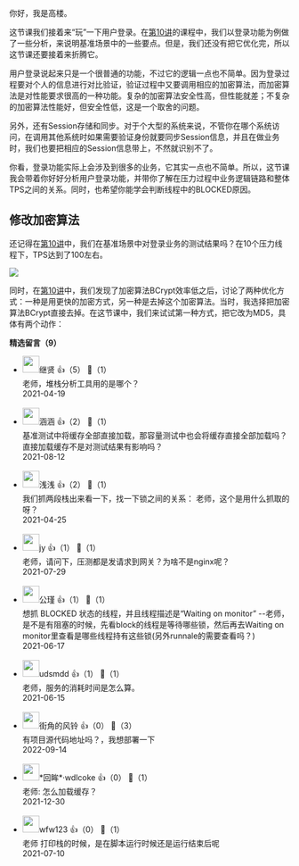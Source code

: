 你好，我是高楼。

这节课我们接着来“玩”一下用户登录。在[第10讲](https://time.geekbang.org/column/article/362010)的课程中，我们以登录功能为例做了一些分析，来说明基准场景中的一些要点。但是，我们还没有把它优化完，所以这节课还要接着来折腾它。

用户登录说起来只是一个很普通的功能，不过它的逻辑一点也不简单。因为登录过程要对个人的信息进行对比验证，验证过程中又要调用相应的加密算法，而加密算法是对性能要求很高的一种功能。复杂的加密算法安全性高，但性能就差；不复杂的加密算法性能好，但安全性低，这是一个取舍的问题。

另外，还有Session存储和同步。对于个大型的系统来说，不管你在哪个系统访问，在调用其他系统时如果需要验证身份就要同步Session信息，并且在做业务时，我们也要把相应的Session信息带上，不然就识别不了。

你看，登录功能实际上会涉及到很多的业务，它其实一点也不简单。所以，这节课我会带着你好好分析用户登录功能，并带你了解在压力过程中业务逻辑链路和整体TPS之间的关系。同时，也希望你能学会判断线程中的BLOCKED原因。

## 修改加密算法

还记得在[第10讲](https://time.geekbang.org/column/article/362010)中，我们在基准场景中对登录业务的测试结果吗？在10个压力线程下，TPS达到了100左右。

![](https://static001.geekbang.org/resource/image/e4/28/e487d4cc5eb67d58b6afc9e11eba7b28.png?wh=1208%2A255)

同时，在[第10](https://time.geekbang.org/column/article/362010)[讲](https://time.geekbang.org/column/article/362010)中，我们发现了加密算法BCrypt效率低之后，讨论了两种优化方式：一种是用更快的加密方式，另一种是去掉这个加密算法。当时，我选择把加密算法BCrypt直接去掉。在这节课中，我们来试试第一种方式，把它改为MD5，具体有两个动作：
<div><strong>精选留言（9）</strong></div><ul>
<li><img src="https://static001.geekbang.org/account/avatar/00/10/a4/77/2f708e02.jpg" width="30px"><span>继贤</span> 👍（5） 💬（1）<div>老师，堆栈分析工具用的是哪个？</div>2021-04-19</li><br/><li><img src="https://static001.geekbang.org/account/avatar/00/28/fb/84/a1f866e7.jpg" width="30px"><span>涵涵</span> 👍（2） 💬（1）<div>基准测试中将缓存全部直接加载，那容量测试中也会将缓存直接全部加载吗？直接加载缓存不是对测试结果有影响吗？</div>2021-08-12</li><br/><li><img src="https://static001.geekbang.org/account/avatar/00/11/ca/3e/abb7bfe3.jpg" width="30px"><span>浅浅</span> 👍（2） 💬（1）<div>我们抓两段栈出来看一下，找一下锁之间的关系：
老师，这个是用什么抓取的呀？</div>2021-04-25</li><br/><li><img src="http://thirdwx.qlogo.cn/mmopen/vi_32/Q0j4TwGTfTJJ6G2xZvNRmhyXBjmGbI5G8icGCCMPupr6yxZ1IcURwp7GTRHcpWGWpg9A0fLlyicmVdDwzqZqwiaOQ/132" width="30px"><span>jy</span> 👍（1） 💬（1）<div>老师，请问下，压测都是发请求到网关？为啥不是nginx呢？</div>2021-07-29</li><br/><li><img src="https://static001.geekbang.org/account/avatar/00/11/e4/e1/d1bf83c9.jpg" width="30px"><span>公瑾</span> 👍（1） 💬（1）<div>想抓 BLOCKED 状态的线程，并且线程描述是“Waiting on monitor”
--老师，是不是有阻塞的时候，先看block的线程是等待哪些锁，然后再去Waiting on monitor里查看是哪些线程持有这些锁(另外runnale的需要查看吗？)</div>2021-06-17</li><br/><li><img src="https://static001.geekbang.org/account/avatar/00/12/fe/2b/8cdad638.jpg" width="30px"><span>udsmdd</span> 👍（1） 💬（1）<div>老师，服务的消耗时间是怎么算。　</div>2021-06-15</li><br/><li><img src="https://thirdwx.qlogo.cn/mmopen/vi_32/Q3auHgzwzM4PVUh26DjhjaV390eLR430aH6YCMJTvcaTGsCjqFoDnpGlP8DkSargr74efRSicwnTWNmjnPntTlQ/132" width="30px"><span>街角的风铃</span> 👍（0） 💬（3）<div>有项目源代码地址吗？，我想部署一下</div>2022-09-14</li><br/><li><img src="https://static001.geekbang.org/account/avatar/00/16/e0/e2/6054de3f.jpg" width="30px"><span>*回眸*·wdlcoke</span> 👍（0） 💬（1）<div>老师:
       怎么加载缓存？</div>2021-12-30</li><br/><li><img src="" width="30px"><span>wfw123</span> 👍（0） 💬（1）<div>老师 打印栈的时候，是在脚本运行时候还是运行结束后呢</div>2021-07-10</li><br/>
</ul>